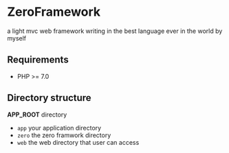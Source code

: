 # ZeroFramework
a light mvc web framework writing in the best language ever in the world by myself

## Requirements
- PHP >= 7.0

## Directory structure
**APP_ROOT** directory

 - `app`   your application directory
 - `zero`  the zero framwork directory
 - `web`   the web directory that user can access
